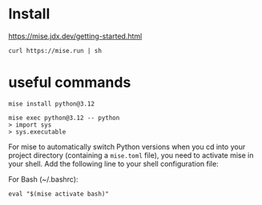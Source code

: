 # Install

https://mise.jdx.dev/getting-started.html

    curl https://mise.run | sh

# useful commands

```
mise install python@3.12

mise exec python@3.12 -- python
> import sys
> sys.executable

```

For mise to automatically switch Python versions when you cd into your project directory (containing a `mise.toml` file),
you need to activate mise in your shell. Add the following line to your shell configuration file:

For Bash (~/.bashrc):

    eval "$(mise activate bash)"
